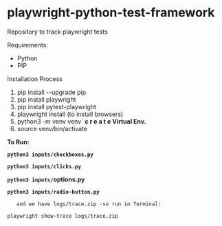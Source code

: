 # playwright-python-test-framework
Repository to track playwright tests

Requirements:
- Python
- PIP

Installation Process
1. pip install --upgrade pip
2. pip install playwright
3. pip install pytest-playwright
4. playwright install (to install browsers)
5. python3 -m venv venv` **c r e a t e Virtual Env.**
6. source venv/bin/activate

**To Run:**

**`python3 inputs/checkboxes.py`** 

**`python3 inputs/clicks.py`**

**`python3 inputs/`options.py**

**`python3 inputs/radio-button.py`**

       and we have logs/trace.zip -so run in Terminal:

`playwright show-trace logs/trace.zip`

